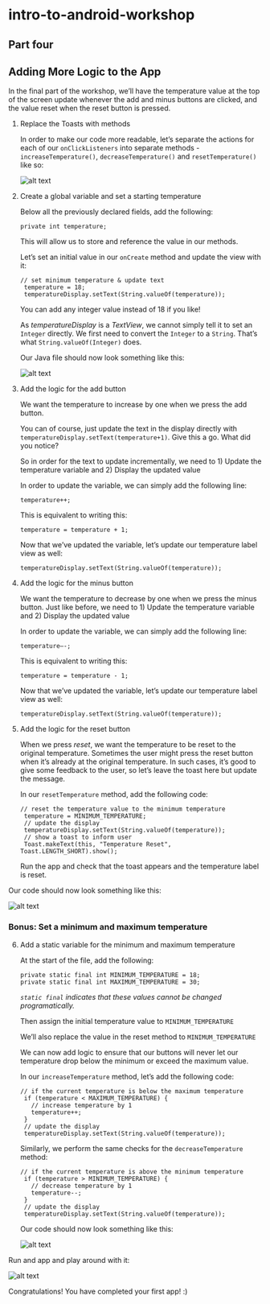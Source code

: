 # intro-to-android-workshop
## Part four

Adding More Logic to the App
------

In the final part of the workshop, we’ll have the temperature value at the top of the screen update whenever the add and minus buttons are clicked, and the value reset when the reset button is pressed.

1. Replace the Toasts with methods

   In order to make our code more readable, let’s separate the actions for each of our `onClickListeners` into separate methods - `increaseTemperature()`, `decreaseTemperature()` and `resetTemperature()` like so:

   ![alt text](screenshots/screenshot00001.png "Add new methods")

2. Create a global variable and set a starting temperature

   Below all the previously declared fields, add the following:

   ```  
   private int temperature;
   ```

   This will allow us to store and reference the value in our methods.

   Let’s set an initial value in our `onCreate` method and update the view with it:

   ```    
   // set minimum temperature & update text
    temperature = 18;
    temperatureDisplay.setText(String.valueOf(temperature));
    ```

   You can add any integer value instead of 18 if you like!

   As _temperatureDisplay_ is a _TextView_, we cannot simply tell it to set an `Integer` directly. We first need to convert the `Integer` to a `String`. That’s what `String.valueOf(Integer)` does.

   Our Java file should now look something like this:

   ![alt text](screenshots/screenshot00002.png "Declaring a temperature variable")


3. Add the logic for the add button

   We want the temperature to increase by one when we press the add button. 

   You can of course, just update the text in the display directly with `temperatureDisplay.setText(temperature+1)`. Give this a go. What did you notice?

   So in order for the text to update incrementally, we need to 1) Update the temperature variable and 2) Display the updated value

   In order to update the variable, we can simply add the following line:

   ```
   temperature++;
   ```

   This is equivalent to writing this:

   ```
   temperature = temperature + 1;
   ```

   Now that we’ve updated the variable, let’s update our temperature label view as well:

   ```
   temperatureDisplay.setText(String.valueOf(temperature));
   ```

4. Add the logic for the minus button

   We want the temperature to decrease by one when we press the minus button. Just like before, we need to 1) Update the temperature variable and 2) Display the updated value

   In order to update the variable, we can simply add the following line:

   ```
   temperature—-;
   ```

   This is equivalent to writing this:

   ```
   temperature = temperature - 1;
   ```

   Now that we’ve updated the variable, let’s update our temperature label view as well:

   ```
   temperatureDisplay.setText(String.valueOf(temperature));
   ```

5. Add the logic for the reset button

   When we press _reset_, we want the temperature to be reset to the original temperature. Sometimes the user might press the reset button when it’s already at the original temperature. In such cases, it’s good to give some feedback to the user, so let’s leave the toast here but update the message.

   In our `resetTemperature` method, add the following code:

   ```    
   // reset the temperature value to the minimum temperature
    temperature = MINIMUM_TEMPERATURE;
    // update the display
    temperatureDisplay.setText(String.valueOf(temperature));
    // show a toast to inform user
    Toast.makeText(this, "Temperature Reset", Toast.LENGTH_SHORT).show();
    ```

   Run the app and check that the toast appears and the temperature label is reset.


Our code should now look something like this:

   ![alt text](screenshots/screenshot00003.png "Final view")


### Bonus: Set a minimum and maximum temperature

6. Add a static variable for the minimum and maximum temperature

   At the start of the file, add the following:

   ```
   private static final int MINIMUM_TEMPERATURE = 18;
   private static final int MAXIMUM_TEMPERATURE = 30;
   ```

   _`static final` indicates that these values cannot be changed programatically._

   Then assign the initial temperature value to `MINIMUM_TEMPERATURE`

   We’ll also replace the value in the reset method to `MINIMUM_TEMPERATURE`

   We can now add logic to ensure that our buttons will never let our temperature drop below the minimum or exceed the maximum value.

   In our `increaseTemperature` method, let’s add the following code:

   ```    
   // if the current temperature is below the maximum temperature
    if (temperature < MAXIMUM_TEMPERATURE) {
      // increase temperature by 1
      temperature++;
    }
    // update the display
    temperatureDisplay.setText(String.valueOf(temperature));
    ```

    Similarly, we perform the same checks for the `decreaseTemperature` method:

   ```    
   // if the current temperature is above the minimum temperature
    if (temperature > MINIMUM_TEMPERATURE) {
      // decrease temperature by 1
      temperature--;
    }
    // update the display
    temperatureDisplay.setText(String.valueOf(temperature));
    ```

   Our code should now look something like this:

   ![alt text](screenshots/screenshot00005.png "With the minimum and maximum temperature")


Run and app and play around with it:

   ![alt text](screenshots/screenshot00006.png "Final view")


Congratulations! You have completed your first app! :)
